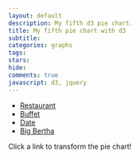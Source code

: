 ```yaml
---
layout: default
description: My fifth d3 pie chart.
title: My fifth pie chart with d3
subtitle:
categories: graphs
tags:
stars:
hide:
comments: true
javascript: d3, jquery
---
```




<div id="fifth-pie"></div>



<ul id="options" class="no-bullets">
    <li><a href="#restaurant">Restaurant</a> </li>
    <li><a href="#buffet">Buffet</a> </li>
    <li><a href="#date">Date</a> </li>
    <li><a href="#bigBertha">Big Bertha</a> </li>
</ul>

Click a link to transform the pie chart!

<script src='{{ site.url }}/js/my-fifth-pie-chart.js'> </script>
